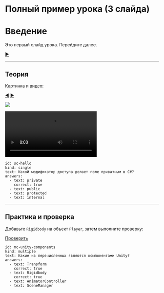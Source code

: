 # Полный пример урока (3 слайда)

# Введение
Это первый слайд урока. Перейдите далее.

[▶](unity://slide?dir=next)

---

## Теория
Картинка и видео:

[◀](unity://slide?dir=prev) [▶](unity://slide?dir=next)

![](images/intro.png)

![](https://www.example.com/intro.mp4)

```quiz
id: sc-hello
kind: single
text: Какой модификатор доступа делает поле приватным в C#?
answers:
  - text: private
    correct: true
  - text: public
  - text: protected
  - text: internal
```


---

## Практика и проверка
Добавьте `Rigidbody` на объект `Player`, затем выполните проверку:

[Проверить](unity://check?type=component-present&target=Player&component=Rigidbody)

```quiz
id: mc-unity-components
kind: multiple
text: Какие из перечисленных являются компонентами Unity?
answers:
  - text: Transform
    correct: true
  - text: Rigidbody
    correct: true
  - text: AnimatorController
  - text: SceneManager
```

